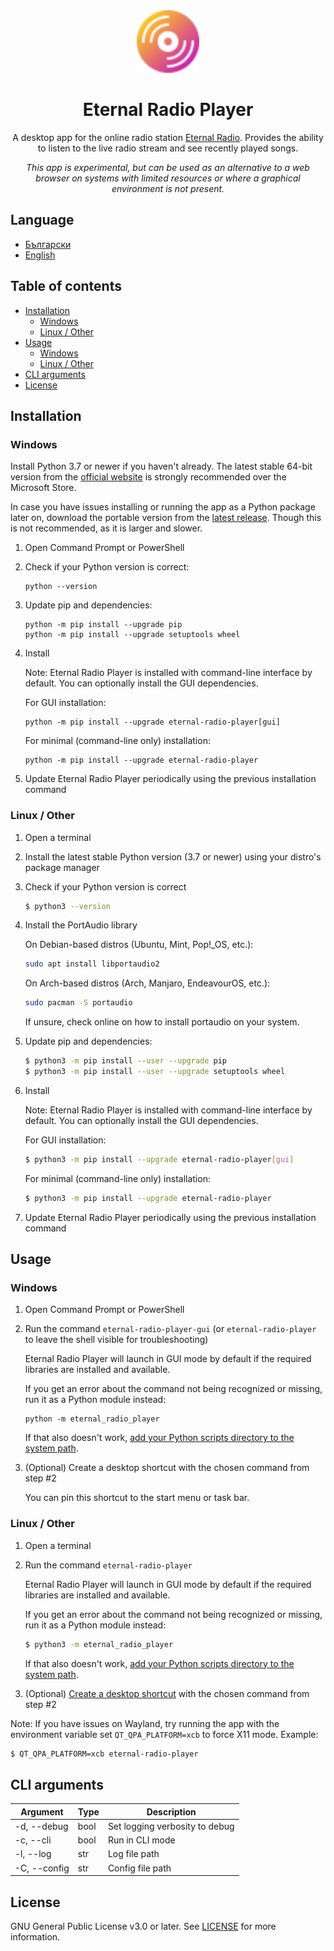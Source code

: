 <div align="center">
  <img src="https://github.com/alexitx/eternal-radio-player/raw/master/docs/assets/eternal-radio-player.svg" height="100px"/>

  <h1>Eternal Radio Player</h1>

  <p>A desktop app for the online radio station <a href="https://radio.eternalnetworktm.com">Eternal Radio<a>.
  Provides the ability to listen to the live radio stream and see recently played songs.</p>

  <p><em>This app is experimental, but can be used as an alternative to a web browser on systems
  with limited resources or where a graphical environment is not present.</em></p>
</div>


## Language
- [Български][readme-bg]
- [English][readme-en]


## Table of contents

- [Installation](#installation)
    - [Windows](#windows)
    - [Linux / Other](#linux--other)
- [Usage](#usage)
    - [Windows](#windows-1)
    - [Linux / Other](#linux--other-1)
- [CLI arguments](#cli-arguments)
- [License](#license)


## Installation

### Windows

Install Python 3.7 or newer if you haven't already. The latest stable 64-bit version from the
[official website][python-download] is strongly recommended over the Microsoft Store.

In case you have issues installing or running the app as a Python package later on, download the
portable version from the [latest release][releases]. Though this is not recommended, as it is
larger and slower.

1. Open Command Prompt or PowerShell

2. Check if your Python version is correct:
    ```
    python --version
    ```

3. Update pip and dependencies:
    ```
    python -m pip install --upgrade pip
    python -m pip install --upgrade setuptools wheel
    ```

4. Install

    Note: Eternal Radio Player is installed with command-line interface by default.
    You can optionally install the GUI dependencies.

    For GUI installation:
    ```
    python -m pip install --upgrade eternal-radio-player[gui]
    ```
    For minimal (command-line only) installation:
    ```
    python -m pip install --upgrade eternal-radio-player
    ```

5. Update Eternal Radio Player periodically using the previous installation command

### Linux / Other

1. Open a terminal

2. Install the latest stable Python version (3.7 or newer) using your distro's package manager

3. Check if your Python version is correct
    ```sh
    $ python3 --version
    ```

4. Install the PortAudio library

    On Debian-based distros (Ubuntu, Mint, Pop!_OS, etc.):
    ```sh
    sudo apt install libportaudio2
    ```

    On Arch-based distros (Arch, Manjaro, EndeavourOS, etc.):
    ```sh
    sudo pacman -S portaudio
    ```

    If unsure, check online on how to install portaudio on your system.

5. Update pip and dependencies:
    ```sh
    $ python3 -m pip install --user --upgrade pip
    $ python3 -m pip install --user --upgrade setuptools wheel
    ```

6. Install

    Note: Eternal Radio Player is installed with command-line interface by default.
    You can optionally install the GUI dependencies.

    For GUI installation:
    ```sh
    $ python3 -m pip install --upgrade eternal-radio-player[gui]
    ```
    For minimal (command-line only) installation:
    ```sh
    $ python3 -m pip install --upgrade eternal-radio-player
    ```

7. Update Eternal Radio Player periodically using the previous installation command


## Usage

### Windows

1. Open Command Prompt or PowerShell

2. Run the command `eternal-radio-player-gui` (or `eternal-radio-player` to leave the shell visible
    for troubleshooting)

    Eternal Radio Player will launch in GUI mode by default if the required libraries are installed
    and available.

    If you get an error about the command not being recognized or missing, run it as a Python
    module instead:
    ```
    python -m eternal_radio_player
    ```

    If that also doesn't work, [add your Python scripts directory to the
    system path][windows-add-python-to-path].

3. (Optional) Create a desktop shortcut with the chosen command from step #2

    You can pin this shortcut to the start menu or task bar.

### Linux / Other

1. Open a terminal

2. Run the command `eternal-radio-player`

    Eternal Radio Player will launch in GUI mode by default if the required libraries are installed
    and available.

    If you get an error about the command not being recognized or missing, run it as a Python
    module instead:
    ```sh
    $ python3 -m eternal_radio_player
    ```

    If that also doesn't work, [add your Python scripts directory to the
    system path][linux-add-python-to-path].

3. (Optional) [Create a desktop shortcut][linux-desktop-shortcut] with the chosen command from
    step #2

Note: If you have issues on Wayland, try running the app with the environment variable set
`QT_QPA_PLATFORM=xcb` to force X11 mode. Example:
```sh
$ QT_QPA_PLATFORM=xcb eternal-radio-player
```


## CLI arguments

| Argument     | Type | Description                    |
|--------------|------|--------------------------------|
| -d, --debug  | bool | Set logging verbosity to debug |
| -c, --cli    | bool | Run in CLI mode                |
| -l, --log    | str  | Log file path                  |
| -C, --config | str  | Config file path               |


## License

GNU General Public License v3.0 or later. See [LICENSE][license] for more information.


[readme-en]: https://github.com/alexitx/eternal-radio-player/blob/master/README.md
[readme-bg]: https://github.com/alexitx/eternal-radio-player/blob/master/README.bg.md
[releases]: https://github.com/alexitx/eternal-radio-player/releases
[license]: https://github.com/alexitx/eternal-radio-player/blob/master/LICENSE
[python-download]: https://www.python.org/downloads
[windows-add-python-to-path]: https://superuser.com/a/1558227
[linux-add-python-to-path]: https://stackoverflow.com/a/62823029
[linux-desktop-shortcut]: https://askubuntu.com/a/182717
